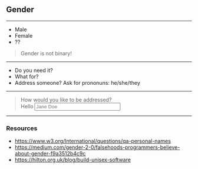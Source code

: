 ## Gender
---
* Male
* Female
* <!-- .element: class="fragment" --> ??

> <!-- .element: class="fragment" -->Gender is not binary!
---
* Do you need it?
* <!-- .element: class="fragment" --> What for?
* <!-- .element: class="fragment" --> Address someone? Ask for prononuns: he/she/they
---
> <label>How would you like to be addressed?</label><br>Hello <input style="width:50%" type="text" placeholder="Jane Doe">
---
### Resources

* https://www.w3.org/International/questions/qa-personal-names
* https://medium.com/gender-2-0/falsehoods-programmers-believe-about-gender-f9a3512b4c9c
* https://hilton.org.uk/blog/build-unisex-software
